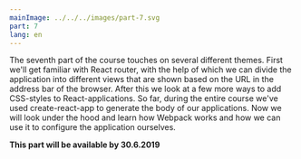 ```yaml
---
mainImage: ../../../images/part-7.svg
part: 7
lang: en
---
```


<div class="intro">

The seventh part of the course touches on several different themes. First we'll get familiar with React router, with the help of which we can divide the application into different views that are shown based on the URL in the address bar of the browser. After this we look at a few more ways to add CSS-styles to React-applications. So far, during the entire course we've used create-react-app to generate the body of our applications. Now we will look under the hood and learn how Webpack works and how we can use it to configure the application ourselves.

<b>This part will be available by 30.6.2019</b>

</div>